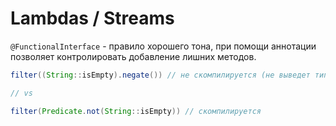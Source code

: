 # Lambdas / Streams

`@FunctionalInterface` - правило хорошего тона, при помощи аннотации позволяет контролировать добавление лишних методов.

```java
filter((String::isEmpty).negate()) // не скомпилируется (не выведет типы)

// vs

filter(Predicate.not(String::isEmpty)) // скомпилируется
```
